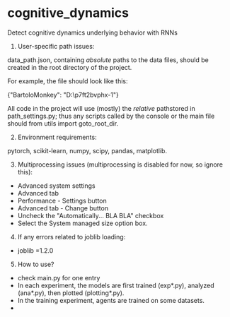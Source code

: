 # cognitive_dynamics

Detect cognitive dynamics underlying behavior with RNNs

1. User-specific path issues:

data_path.json, containing *absolute* paths to the data files, should be created in the root directory of the project.

For example, the file should look like this:

{"BartoloMonkey": "D:\\p7ft2bvphx-1"}

All code in the project will use (mostly) the *relative* pathstored in path_settings.py; 
thus any scripts called by the console or the main file should from utils import goto_root_dir.

2. Environment requirements:

pytorch, scikit-learn, numpy, scipy, pandas, matplotlib.

3. Multiprocessing issues (multiprocessing is disabled for now, so ignore this):
- Advanced system settings
- Advanced tab
- Performance - Settings button
- Advanced tab - Change button
- Uncheck the "Automatically... BLA BLA" checkbox
- Select the System managed size option box.

4. If any errors related to joblib loading:
- joblib =1.2.0

5. How to use?
- check main.py for one entry
- In each experiment, the models are first trained (exp\*.py), analyzed (ana\*.py), then plotted (plotting\*.py).
- In the training experiment, agents are trained on some datasets.
- 